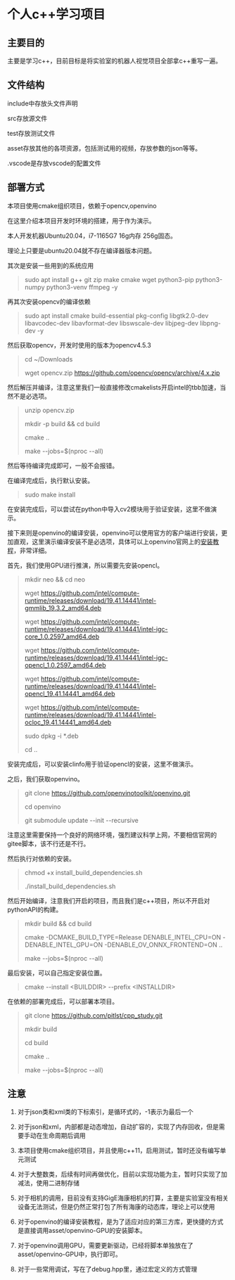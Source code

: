 # 个人c++学习项目

## 主要目的

主要是学习c++，目前目标是将实验室的机器人视觉项目全部拿c++重写一遍。

## 文件结构

include中存放头文件声明

src存放源文件

test存放测试文件

asset存放其他的各项资源，包括测试用的视频，存放参数的json等等。

.vscode是存放vscode的配置文件

## 部署方式

本项目使用cmake组织项目，依赖于opencv,openvino

在这里介绍本项目开发时环境的搭建，用于作为演示。

本人开发机器Ubuntu20.04，i7-1165G7 16g内存 256g固态。

理论上只要是ubuntu20.04就不存在编译器版本问题。

其次是安装一些用到的系统应用

>sudo apt install g++ git zip make cmake wget python3-pip python3-numpy python3-venv ffmpeg -y

再其次安装opencv的编译依赖

>sudo apt install cmake build-essential pkg-config libgtk2.0-dev libavcodec-dev libavformat-dev libswscale-dev libjpeg-dev libpng-dev -y

然后获取opencv，开发时使用的版本为opencv4.5.3

>cd ~/Downloads
>
>wget opencv.zip https://github.com/opencv/opencv/archive/4.x.zip

然后解压并编译，注意这里我们一般直接修改cmakelists开启intel的tbb加速，当然不是必选项。

>unzip opencv.zip
>
>mkdir -p build && cd build
>
>cmake ..
>
>make --jobs=$(nproc --all)

然后等待编译完成即可，一般不会报错。

在编译完成后，执行默认安装。

>sudo make install

在安装完成后，可以尝试在python中导入cv2模块用于验证安装，这里不做演示。

接下来则是openvino的编译安装，openvino可以使用官方的客户端进行安装，更加直观，这里演示编译安装不是必选项，具体可以上openvino官网上的[安装教程](https://docs.openvino.ai/latest/index.html)，非常详细。

首先，我们使用GPU进行推演，所以需要先安装opencl。

>mkdir neo && cd neo
>
>wget https://github.com/intel/compute-runtime/releases/download/19.41.14441/intel-gmmlib_19.3.2_amd64.deb
>
>wget https://github.com/intel/compute-runtime/releases/download/19.41.14441/intel-igc-core_1.0.2597_amd64.deb
>
>wget https://github.com/intel/compute-runtime/releases/download/19.41.14441/intel-igc-opencl_1.0.2597_amd64.deb
>
>wget https://github.com/intel/compute-runtime/releases/download/19.41.14441/intel-opencl_19.41.14441_amd64.deb
>
>wget https://github.com/intel/compute-runtime/releases/download/19.41.14441/intel-ocloc_19.41.14441_amd64.deb
>
>sudo dpkg -i *.deb
>
>cd ..

安装完成后，可以安装clinfo用于验证opencl的安装，这里不做演示。

之后，我们获取openvino。

>git clone https://github.com/openvinotoolkit/openvino.git
>
>cd openvino
>
>git submodule update --init --recursive

注意这里需要保持一个良好的网络环境，强烈建议科学上网，不要相信官网的gitee脚本，该不行还是不行。

然后执行对依赖的安装。

>chmod +x install_build_dependencies.sh
>
>./install_build_dependencies.sh

然后开始编译，注意我们开启的项目，而且我们是c++项目，所以不开启对pythonAPI的构建。

>mkdir build && cd build
>
>cmake -DCMAKE_BUILD_TYPE=Release DENABLE_INTEL_CPU=ON  -DENABLE_INTEL_GPU=ON -DENABLE_OV_ONNX_FRONTEND=ON ..
>
>make --jobs=$(nproc --all)

最后安装，可以自己指定安装位置。

>cmake --install \<BUILDDIR> --prefix \<INSTALLDIR>

在依赖的部署完成后，可以部署本项目。

> git clone https://github.com/pitlst/cpp_study.git
>
> mkdir build
>
> cd build
> 
> cmake ..
>
> make --jobs=$(nproc --all)

## 注意

1. 对于json类和xml类的下标索引，是循环式的，-1表示为最后一个

2. 对于json和xml，内部都是动态增加，自动扩容的，实现了内存回收，但是需要手动在生命周期后调用

3. 本项目使用cmake组织项目，并且使用c++11，启用测试，暂时还没有编写单元测试

4. 对于大整数类，后续有时间再做优化，目前以实现功能为主，暂时只实现了加减法，使用二进制存储

5. 对于相机的调用，目前没有支持GigE海康相机的打算，主要是实验室没有相关设备无法测试，但是仍然正常打包了所有海康的动态库，理论上可以使用

6. 对于openvino的编译安装教程，是为了适应对应的第三方库，更快捷的方式是直接调用asset/openvino-GPU的安装脚本。

7. 对于openvino调用GPU，需要更新驱动，已经将脚本单独放在了asset/openvino-GPU中，执行即可。

8. 对于一些常用调试，写在了debug.hpp里，通过宏定义的方式管理